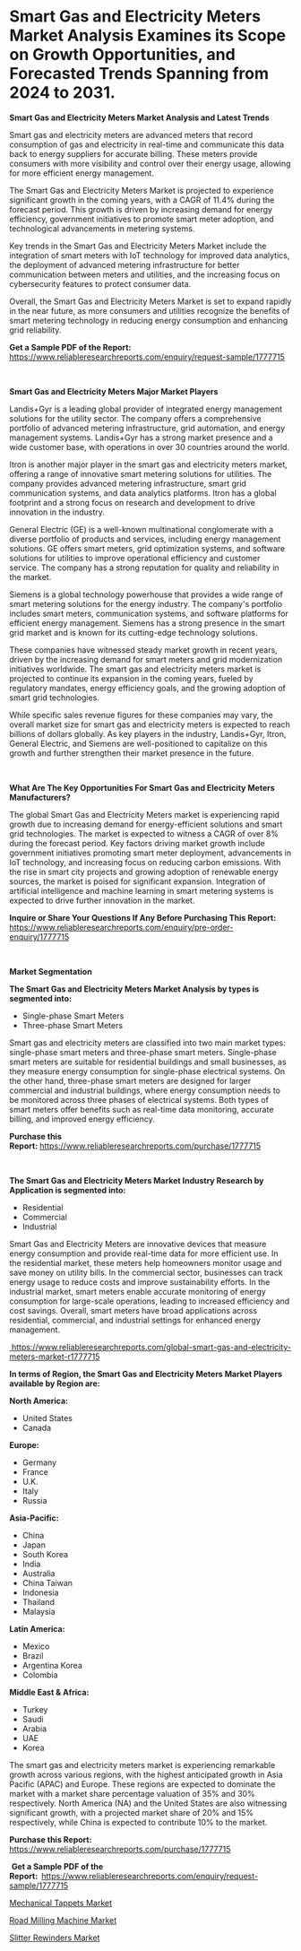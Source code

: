 <p><h1>Smart Gas and Electricity Meters Market Analysis Examines its Scope on Growth Opportunities, and Forecasted Trends Spanning from 2024 to 2031.</h1></p><p><strong>Smart Gas and Electricity Meters Market Analysis and Latest Trends</strong></p>
<p><p>Smart gas and electricity meters are advanced meters that record consumption of gas and electricity in real-time and communicate this data back to energy suppliers for accurate billing. These meters provide consumers with more visibility and control over their energy usage, allowing for more efficient energy management.</p><p>The Smart Gas and Electricity Meters Market is projected to experience significant growth in the coming years, with a CAGR of 11.4% during the forecast period. This growth is driven by increasing demand for energy efficiency, government initiatives to promote smart meter adoption, and technological advancements in metering systems.</p><p>Key trends in the Smart Gas and Electricity Meters Market include the integration of smart meters with IoT technology for improved data analytics, the deployment of advanced metering infrastructure for better communication between meters and utilities, and the increasing focus on cybersecurity features to protect consumer data.</p><p>Overall, the Smart Gas and Electricity Meters Market is set to expand rapidly in the near future, as more consumers and utilities recognize the benefits of smart metering technology in reducing energy consumption and enhancing grid reliability.</p></p>
<p><strong>Get a Sample PDF of the Report:&nbsp;</strong> <a href="https://www.reliableresearchreports.com/enquiry/request-sample/1777715">https://www.reliableresearchreports.com/enquiry/request-sample/1777715</a></p>
<p>&nbsp;</p>
<p><strong>Smart Gas and Electricity Meters Major Market Players</strong></p>
<p><p>Landis+Gyr is a leading global provider of integrated energy management solutions for the utility sector. The company offers a comprehensive portfolio of advanced metering infrastructure, grid automation, and energy management systems. Landis+Gyr has a strong market presence and a wide customer base, with operations in over 30 countries around the world.</p><p>Itron is another major player in the smart gas and electricity meters market, offering a range of innovative smart metering solutions for utilities. The company provides advanced metering infrastructure, smart grid communication systems, and data analytics platforms. Itron has a global footprint and a strong focus on research and development to drive innovation in the industry.</p><p>General Electric (GE) is a well-known multinational conglomerate with a diverse portfolio of products and services, including energy management solutions. GE offers smart meters, grid optimization systems, and software solutions for utilities to improve operational efficiency and customer service. The company has a strong reputation for quality and reliability in the market.</p><p>Siemens is a global technology powerhouse that provides a wide range of smart metering solutions for the energy industry. The company's portfolio includes smart meters, communication systems, and software platforms for efficient energy management. Siemens has a strong presence in the smart grid market and is known for its cutting-edge technology solutions.</p><p>These companies have witnessed steady market growth in recent years, driven by the increasing demand for smart meters and grid modernization initiatives worldwide. The smart gas and electricity meters market is projected to continue its expansion in the coming years, fueled by regulatory mandates, energy efficiency goals, and the growing adoption of smart grid technologies.</p><p>While specific sales revenue figures for these companies may vary, the overall market size for smart gas and electricity meters is expected to reach billions of dollars globally. As key players in the industry, Landis+Gyr, Itron, General Electric, and Siemens are well-positioned to capitalize on this growth and further strengthen their market presence in the future.</p></p>
<p>&nbsp;</p>
<p><strong>What Are The Key Opportunities For Smart Gas and Electricity Meters Manufacturers?</strong></p>
<p><p>The global Smart Gas and Electricity Meters market is experiencing rapid growth due to increasing demand for energy-efficient solutions and smart grid technologies. The market is expected to witness a CAGR of over 8% during the forecast period. Key factors driving market growth include government initiatives promoting smart meter deployment, advancements in IoT technology, and increasing focus on reducing carbon emissions. With the rise in smart city projects and growing adoption of renewable energy sources, the market is poised for significant expansion. Integration of artificial intelligence and machine learning in smart metering systems is expected to drive further innovation in the market.</p></p>
<p><strong>Inquire or Share Your Questions If Any Before Purchasing This Report:</strong> <a href="https://www.reliableresearchreports.com/enquiry/pre-order-enquiry/1777715">https://www.reliableresearchreports.com/enquiry/pre-order-enquiry/1777715</a></p>
<p>&nbsp;</p>
<p><strong>Market Segmentation</strong></p>
<p><strong>The Smart Gas and Electricity Meters Market Analysis by types is segmented into:</strong></p>
<p><ul><li>Single-phase Smart Meters</li><li>Three-phase Smart Meters</li></ul></p>
<p><p>Smart gas and electricity meters are classified into two main market types: single-phase smart meters and three-phase smart meters. Single-phase smart meters are suitable for residential buildings and small businesses, as they measure energy consumption for single-phase electrical systems. On the other hand, three-phase smart meters are designed for larger commercial and industrial buildings, where energy consumption needs to be monitored across three phases of electrical systems. Both types of smart meters offer benefits such as real-time data monitoring, accurate billing, and improved energy efficiency.</p></p>
<p><strong>Purchase this Report:&nbsp;</strong><a href="https://www.reliableresearchreports.com/purchase/1777715">https://www.reliableresearchreports.com/purchase/1777715</a></p>
<p>&nbsp;</p>
<p><strong>The Smart Gas and Electricity Meters Market Industry Research by Application is segmented into:</strong></p>
<p><ul><li>Residential</li><li>Commercial</li><li>Industrial</li></ul></p>
<p><p>Smart Gas and Electricity Meters are innovative devices that measure energy consumption and provide real-time data for more efficient use. In the residential market, these meters help homeowners monitor usage and save money on utility bills. In the commercial sector, businesses can track energy usage to reduce costs and improve sustainability efforts. In the industrial market, smart meters enable accurate monitoring of energy consumption for large-scale operations, leading to increased efficiency and cost savings. Overall, smart meters have broad applications across residential, commercial, and industrial settings for enhanced energy management.</p></p>
<p><a href="https://www.reliableresearchreports.com/global-smart-gas-and-electricity-meters-market-r1777715">&nbsp;https://www.reliableresearchreports.com/global-smart-gas-and-electricity-meters-market-r1777715</a></p>
<p><strong>In terms of Region, the Smart Gas and Electricity Meters Market Players available by Region are:</strong></p>
<p>
    <p> <strong> North America: </strong>
        <ul>
            <li>United States</li>
            <li>Canada</li>
        </ul>
        </p> 
    <p> <strong> Europe: </strong>
        <ul>
            <li>Germany</li>
            <li>France</li>
            <li>U.K.</li>
            <li>Italy</li>
            <li>Russia</li>
        </ul>
        </p> 
    <p> <strong> Asia-Pacific: </strong>
        <ul>
            <li>China</li>
            <li>Japan</li>
            <li>South Korea</li>
            <li>India</li>
            <li>Australia</li>
            <li>China Taiwan</li>
            <li>Indonesia</li>
            <li>Thailand</li>
            <li>Malaysia</li>
        </ul>
        </p> 
    <p> <strong> Latin America: </strong>
        <ul>
            <li>Mexico</li>
            <li>Brazil</li>
            <li>Argentina Korea</li>
            <li>Colombia</li>
        </ul>
        </p> 
    <p> <strong> Middle East & Africa: </strong>
        <ul>
            <li>Turkey</li>
            <li>Saudi</li>
            <li>Arabia</li>
            <li>UAE</li>
            <li>Korea</li>
        </ul>
    </p>
    </p>
<p><p>The smart gas and electricity meters market is experiencing remarkable growth across various regions, with the highest anticipated growth in Asia Pacific (APAC) and Europe. These regions are expected to dominate the market with a market share percentage valuation of 35% and 30% respectively. North America (NA) and the United States are also witnessing significant growth, with a projected market share of 20% and 15% respectively, while China is expected to contribute 10% to the market.</p></p>
<p><strong>Purchase this Report: </strong><a href="https://www.reliableresearchreports.com/purchase/1777715">https://www.reliableresearchreports.com/purchase/1777715</a></p>
<p>&nbsp;<strong>Get a Sample PDF of the Report:&nbsp;&nbsp;</strong><a href="https://www.reliableresearchreports.com/enquiry/request-sample/1777715">https://www.reliableresearchreports.com/enquiry/request-sample/1777715</a></p>
<p><strong></strong></p>
<p><p><a href="https://www.linkedin.com/pulse/mechanical-tappets-market-research-report-provides-thorough-smwde?trackingId=EJ%2FtgEs%2BttGmkwOGhylQlw%3D%3D">Mechanical Tappets Market</a></p><p><a href="https://www.linkedin.com/pulse/road-milling-machine-market-exploring-share-trends-future-growth-qabae?trackingId=SrBf5Ej%2FxAdM%2BFRP7naxsg%3D%3D">Road Milling Machine Market</a></p><p><a href="https://www.linkedin.com/pulse/slitter-rewinders-market-research-report-its-history-h7woe?trackingId=EDe50j%2FxUPnvFzZ9snwynA%3D%3D">Slitter Rewinders Market</a></p></p>
